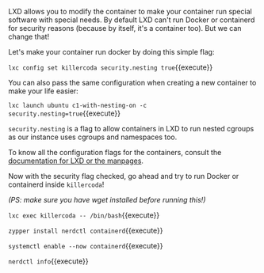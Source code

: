 LXD allows you to modify the container to make your container run special software with special needs. By default LXD can't run Docker or containerd for security reasons (because by itself, it's a container too). But we can change that!

Let's make your container run docker by doing this simple flag:

`lxc config set killercoda security.nesting true`{{execute}}

You can also pass the same configuration when creating a new container to make your life easier:

`lxc launch ubuntu c1-with-nesting-on -c security.nesting=true`{{execute}}

`security.nesting` is a flag to allow containers in LXD to run nested cgroups as our instance uses cgroups and namespaces too.

To know all the configuration flags for the containers, consult the [documentation for LXD or the manpages](https://documentation.ubuntu.com/lxd/en/latest/howto/instances_configure/).

Now with the security flag checked, go ahead and try to run Docker or containerd inside `killercoda`!

_(PS: make sure you have wget installed before running this!)_

`lxc exec killercoda -- /bin/bash`{{execute}}

`zypper install nerdctl containerd`{{execute}}

`systemctl enable --now containerd`{{execute}}

`nerdctl info`{{execute}}